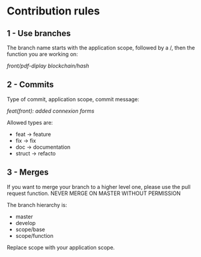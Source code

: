 # Contribution rules

## 1 - Use branches

The branch name starts with the application scope, followed by a /, then the function you are working on:

*front/pdf-diplay*
*blockchain/hash*


## 2 - Commits

Type of commit, application scope, commit message:

*feat(front): added connexion forms*

Allowed types are:
* feat -> feature
* fix -> fix
* doc -> documentation
* struct -> refacto

## 3 - Merges

If you want to merge your branch to a higher level one, please use the pull request function.
NEVER MERGE ON MASTER WITHOUT PERMISSION

The branch hierarchy is:
* master
* develop
* scope/base
* scope/function

Replace scope with your application scope.

